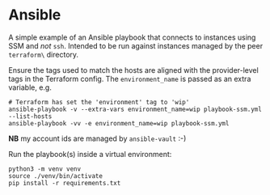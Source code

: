 # Ansible

A simple example of an Ansible playbook that connects to instances using
SSM and *not* `ssh`. Intended to be run against instances managed by the peer
`terraform\` directory.

Ensure the tags used to match the hosts are aligned with the provider-level tags
in the Terraform config. The `environment_name` is passed as an extra
variable, e.g.

```shell
# Terraform has set the 'environment' tag to 'wip'
ansible-playbook -v --extra-vars environment_name=wip playbook-ssm.yml --list-hosts 
ansible-playbook -vv -e environment_name=wip playbook-ssm.yml
```
**NB** my account ids are managed by `ansible-vault` :-)


Run the playbook(s) inside a virtual environment:
```shell
python3 -m venv venv
source ./venv/bin/activate
pip install -r requirements.txt
```
